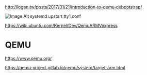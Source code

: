 http://logan.tw/posts/2017/01/21/introduction-to-qemu-debootstrap/  

![Image Alt systemd upstart tty1.conf]({{site.url}}/assets/img/emulation-systemd-tty1.conf.png )

https://wiki.ubuntu.com/Kernel/Dev/QemuARMVexpress  


QEMU  
==  
https://www.qemu.org/  

https://qemu-project.gitlab.io/qemu/system/target-arm.html  
